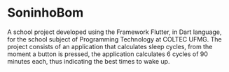 # SoninhoBom
A school project developed using the Framework Flutter, in Dart language, for the school subject of Programming Technology at COLTEC UFMG. The project consists of an application that calculates sleep cycles, from the moment a button is pressed, the application calculates 6 cycles of 90 minutes each, thus indicating the best times to wake up.

